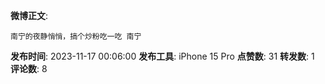 **微博正文**: 
```
南宁的夜静悄悄，搞个炒粉吃一吃 南宁
```
**发布时间**: 2023-11-17 00:06:00
**发布工具**: iPhone 15 Pro
**点赞数**: 31
**转发数**: 1
**评论数**: 8
